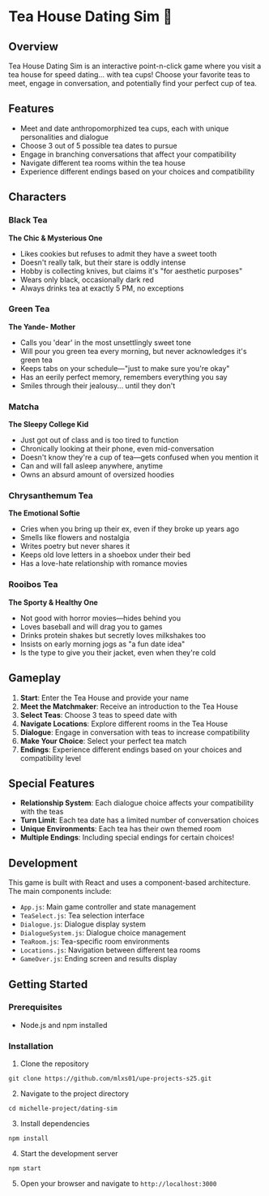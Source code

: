 # Tea House Dating Sim 🍵

## Overview
Tea House Dating Sim is an interactive point-n-click game where you visit a tea house for speed dating... with tea cups! Choose your favorite teas to meet, engage in conversation, and potentially find your perfect cup of tea.

## Features
- Meet and date anthropomorphized tea cups, each with unique personalities and dialogue
- Choose 3 out of 5 possible tea dates to pursue
- Engage in branching conversations that affect your compatibility
- Navigate different tea rooms within the tea house
- Experience different endings based on your choices and compatibility

## Characters

### Black Tea
**The Chic & Mysterious One**
- Likes cookies but refuses to admit they have a sweet tooth
- Doesn't really talk, but their stare is oddly intense
- Hobby is collecting knives, but claims it's "for aesthetic purposes"
- Wears only black, occasionally dark red
- Always drinks tea at exactly 5 PM, no exceptions

### Green Tea
**The Yande- Mother**
- Calls you 'dear' in the most unsettlingly sweet tone
- Will pour you green tea every morning, but never acknowledges it's green tea
- Keeps tabs on your schedule—"just to make sure you're okay"
- Has an eerily perfect memory, remembers everything you say
- Smiles through their jealousy... until they don't

### Matcha
**The Sleepy College Kid**
- Just got out of class and is too tired to function
- Chronically looking at their phone, even mid-conversation
- Doesn't know they're a cup of tea—gets confused when you mention it
- Can and will fall asleep anywhere, anytime
- Owns an absurd amount of oversized hoodies

### Chrysanthemum Tea
**The Emotional Softie**
- Cries when you bring up their ex, even if they broke up years ago
- Smells like flowers and nostalgia
- Writes poetry but never shares it
- Keeps old love letters in a shoebox under their bed
- Has a love-hate relationship with romance movies

### Rooibos Tea
**The Sporty & Healthy One**
- Not good with horror movies—hides behind you
- Loves baseball and will drag you to games
- Drinks protein shakes but secretly loves milkshakes too
- Insists on early morning jogs as "a fun date idea"
- Is the type to give you their jacket, even when they're cold

## Gameplay

1. **Start**: Enter the Tea House and provide your name
2. **Meet the Matchmaker**: Receive an introduction to the Tea House
3. **Select Teas**: Choose 3 teas to speed date with
4. **Navigate Locations**: Explore different rooms in the Tea House
5. **Dialogue**: Engage in conversation with teas to increase compatibility
6. **Make Your Choice**: Select your perfect tea match
7. **Endings**: Experience different endings based on your choices and compatibility level

## Special Features

- **Relationship System**: Each dialogue choice affects your compatibility with the teas
- **Turn Limit**: Each tea date has a limited number of conversation choices
- **Unique Environments**: Each tea has their own themed room
- **Multiple Endings**: Including special endings for certain choices!

## Development

This game is built with React and uses a component-based architecture. The main components include:

- `App.js`: Main game controller and state management
- `TeaSelect.js`: Tea selection interface
- `Dialogue.js`: Dialogue display system
- `DialogueSystem.js`: Dialogue choice management
- `TeaRoom.js`: Tea-specific room environments
- `Locations.js`: Navigation between different tea rooms
- `GameOver.js`: Ending screen and results display

## Getting Started

### Prerequisites
- Node.js and npm installed

### Installation
1. Clone the repository
```
git clone https://github.com/mlxs01/upe-projects-s25.git
```

2. Navigate to the project directory
```
cd michelle-project/dating-sim
```

3. Install dependencies
```
npm install
```

4. Start the development server
```
npm start
```

5. Open your browser and navigate to `http://localhost:3000`